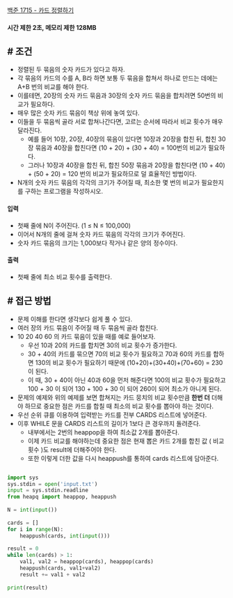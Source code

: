 
[백준 1715 - 카드 정렬하기](https://www.acmicpc.net/problem/1715)


#### **시간 제한 2초, 메모리 제한 128MB**

## **# 조건**

- 정렬된 두 묶음의 숫자 카드가 있다고 하자. 
- 각 묶음의 카드의 수를 A, B라 하면 보통 두 묶음을 합쳐서 하나로 만드는 데에는 A+B 번의 비교를 해야 한다. 
- 이를테면, 20장의 숫자 카드 묶음과 30장의 숫자 카드 묶음을 합치려면 50번의 비교가 필요하다.
- 매우 많은 숫자 카드 묶음이 책상 위에 놓여 있다. 
- 이들을 두 묶음씩 골라 서로 합쳐나간다면, 고르는 순서에 따라서 비교 횟수가 매우 달라진다. 
	- 예를 들어 10장, 20장, 40장의 묶음이 있다면 10장과 20장을 합친 뒤, 합친 30장 묶음과 40장을 합친다면 (10 + 20) + (30 + 40) = 100번의 비교가 필요하다. 
	- 그러나 10장과 40장을 합친 뒤, 합친 50장 묶음과 20장을 합친다면 (10 + 40) + (50 + 20) = 120 번의 비교가 필요하므로 덜 효율적인 방법이다.
- N개의 숫자 카드 묶음의 각각의 크기가 주어질 때, 최소한 몇 번의 비교가 필요한지를 구하는 프로그램을 작성하시오.


#### **입력**
- 첫째 줄에 N이 주어진다. (1 ≤ N ≤ 100,000) 
- 이어서 N개의 줄에 걸쳐 숫자 카드 묶음의 각각의 크기가 주어진다. 
- 숫자 카드 묶음의 크기는 1,000보다 작거나 같은 양의 정수이다.


#### **출력**
- 첫째 줄에 최소 비교 횟수를 출력한다.


## **# 접근 방법**

- 문제 이해를 한다면 생각보다 쉽게 풀 수 있다.
- 여러 장의 카드 묶음이 주어질 때 두 묶음씩 골라 합친다.
- 10 20 40 60 의 카드 묶음이 있을 때를 예로 들어보자.
	- 우선 10과 20의 카드를 합치면 30의 비교 횟수가 증가한다.
	- 30 + 40의 카드를 묶으면 70의 비교 횟수가 필요하고 70과 60의 카드를 합하면 130의 비교 횟수가 필요하기 때문에 (10+20)+(30+40)+(70+60) = 230이 된다.
	- 이 때, 30 + 40이 아닌 40과 60을 먼저 해준다면 100의 비교 횟수가 필요하고 100 + 30 이 되어 130 + 100 + 30 이 되어 260이 되어 최소가 아니게 된다.
- 문제의 예제와 위의 예제를 보면 합쳐지는 카드 뭉치의 비교 횟수만큼 **한번 더** 더해야 하므로 중요한 점은 카드를 합칠 때 최소의 비교 횟수를 뽑아야 하는 것이다.
- 우선 순위 큐를 이용하여 입력받는 카드를 전부 CARDS 리스트에 넣어준다.
- 이후 WHILE 문을 CARDS 리스트의 길이가 1보다 큰 경우까지 돌려준다.
	- 내부에서는 2번의 heappop을 하여 최소값 2개를 뽑아준다.
	- 이제 카드 비교를 해야하는데 중요한 점은 현재 뽑은 카드 2개를 합친 값 ( 비교 횟수 )도 result에 더해주어야 한다.
	- 또한 이렇게 더한 값을 다시 heappush를 통하여 cards 리스트에 담아준다.

```python

import sys  
sys.stdin = open('input.txt')  
input = sys.stdin.readline  
from heapq import heappop, heappush  
  
N = int(input())  
  
cards = []  
for i in range(N):  
    heappush(cards, int(input()))  
  
result = 0  
while len(cards) > 1:  
    val1, val2 = heappop(cards), heappop(cards)  
    heappush(cards, val1+val2)  
    result += val1 + val2  
  
print(result)
```